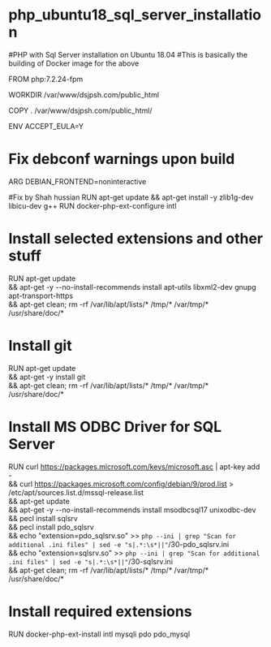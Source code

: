 # php_ubuntu18_sql_server_installation
#PHP with Sql Server installation on Ubuntu 18.04
#This is basically the building of Docker image for the above

FROM php:7.2.24-fpm

WORKDIR /var/www/dsjpsh.com/public_html

COPY . /var/www/dsjpsh.com/public_html/

ENV ACCEPT_EULA=Y

# Fix debconf warnings upon build
ARG DEBIAN_FRONTEND=noninteractive


#Fix by Shah hussian
RUN apt-get update && apt-get install -y zlib1g-dev libicu-dev g++
RUN docker-php-ext-configure intl

# Install selected extensions and other stuff
RUN apt-get update \
    && apt-get -y --no-install-recommends install apt-utils libxml2-dev gnupg apt-transport-https \
    && apt-get clean; rm -rf /var/lib/apt/lists/* /tmp/* /var/tmp/* /usr/share/doc/*

# Install git
RUN apt-get update \
    && apt-get -y install git \
    && apt-get clean; rm -rf /var/lib/apt/lists/* /tmp/* /var/tmp/* /usr/share/doc/*

# Install MS ODBC Driver for SQL Server
RUN curl https://packages.microsoft.com/keys/microsoft.asc | apt-key add - \
    && curl https://packages.microsoft.com/config/debian/9/prod.list > /etc/apt/sources.list.d/mssql-release.list \
    && apt-get update \
    && apt-get -y --no-install-recommends install msodbcsql17 unixodbc-dev \
    && pecl install sqlsrv \
    && pecl install pdo_sqlsrv \
    && echo "extension=pdo_sqlsrv.so" >> `php --ini | grep "Scan for additional .ini files" | sed -e "s|.*:\s*||"`/30-pdo_sqlsrv.ini \
    && echo "extension=sqlsrv.so" >> `php --ini | grep "Scan for additional .ini files" | sed -e "s|.*:\s*||"`/30-sqlsrv.ini \
    && apt-get clean; rm -rf /var/lib/apt/lists/* /tmp/* /var/tmp/* /usr/share/doc/*

# Install required extensions
RUN docker-php-ext-install intl mysqli pdo pdo_mysql
